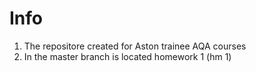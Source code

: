 # Info
1. The repositore created for Aston trainee AQA courses
2. In the master branch is located homework 1 (hm 1)
